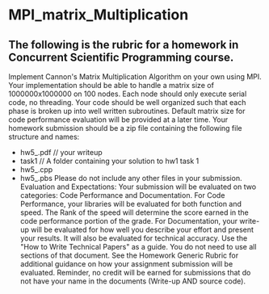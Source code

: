 # MPI_matrix_Multiplication
## The following is the rubric for a homework in Concurrent Scientific Programming course.

Implement Cannon's Matrix Multiplication Algorithm on your own using MPI. Your implementation should be able to handle a matrix size of 1000000x1000000 on 100 nodes.
Each node should only execute serial code, no threading. Your code should be well organized such that each phase is broken up into well written subroutines.
Default matrix size for code performance evaluation will be provided at a later time.
Your homework submission should be a zip file containing the following file structure and names:
- hw5_<userid>.pdf // your writeup
- task1 // A folder containing your solution to hw1 task 1
- hw5_<userid>.cpp
- hw5_<userid>.pbs
Please do not include any other files in your submission.
Evaluation and Expectations:
Your submission will be evaluated on two categories: Code Performance and Documentation.
For Code Performance, your libraries will be evaluated for both function and speed. The Rank of the speed will determine the score earned in the code performance portion of the grade.
For Documentation, your write-up will be evaluated for how well you describe your effort and present your results. It will also be evaluated for technical accuracy. Use the "How to Write Technical Papers" as a guide. You do not need to use all sections of that document.
See the Homework Generic Rubric for additional guidance on how your assignment submission will be evaluated.
Reminder, no credit will be earned for submissions that do not have your name in the documents (Write-up AND source code).
